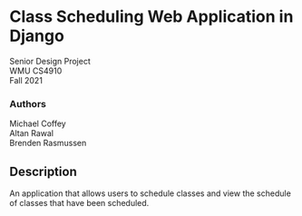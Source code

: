 # Class Scheduling Web Application in Django

Senior Design Project  
WMU CS4910  
Fall 2021

### Authors
Michael Coffey  
Altan Rawal  
Brenden Rasmussen

## Description
An application that allows users to schedule classes and view the schedule of classes that have been scheduled.

